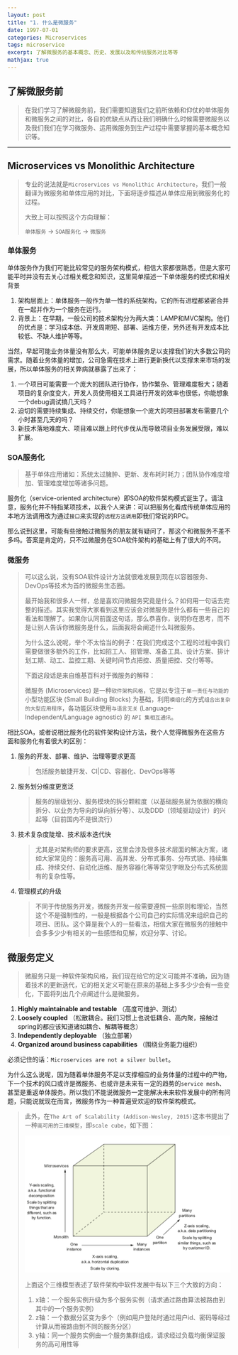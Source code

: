 ```yaml
---
layout: post
title: "1. 什么是微服务"
date: 1997-07-01
categories: Microservices
tags: microservice
excerpt: 了解微服务的基本概念、历史、发展以及和传统服务对比等等
mathjax: true
---
```


## 了解微服务前

> 在我们学习了解微服务前，我们需要知道我们之前所依赖和仰仗的单体服务和微服务之间的对比，各自的优缺点从而让我们明确什么时候需要微服务以及我们我们在学习微服务、运用微服务到生产过程中需要掌握的基本概念知识等。

***

## Microservices vs Monolithic Architecture

> 专业的说法就是`Microservices vs Monolithic Architecture`，我们一般翻译为微服务和单体应用的对比，下面将逐步描述从单体应用到微服务化的过程。
> 
> 大致上可以按照这个方向理解：
> 
> `单体服务` -> `SOA服务化` -> `微服务`

### 单体服务

单体服务作为我们可能比较常见的服务架构模式，相信大家都很熟悉，但是大家可能平时并没有去关心过相关概念和知识，这里简单描述一下单体服务的模式和相关背景

1. 架构层面上：单体服务一般作为单一性的系统架构，它的所有进程都紧密合并在一起并作为一个服务在运行。
2. 背景上：在早期，一般公司的技术架构分为两大类：LAMP和MVC架构。他们的优点是：学习成本低、开发周期短、部署、运维方便，另外还有开发成本比较低、不缺人维护等等。

当然，早起可能业务体量没有那么大，可能单体服务足以支撑我们的大多数公司的需求。随着业务体量的增加，公司急需在技术上进行更新换代以支撑未来市场的发展，所以单体服务的相关弊病就暴露了出来了：

1. 一个项目可能需要一个庞大的团队进行协作，协作繁杂、管理难度极大；随着项目的复杂度变大，开发人员使用相关工具进行开发的效率也很低，你能想象一个debug调试搞几天吗？
2. 迫切的需要持续集成、持续交付，你能想象一个庞大的项目部署发布需要几个小时甚至几天的吗？
3. 新技术落地难度大、项目难以跟上时代步伐从而导致项目业务发展受限，难以扩展。

### SOA服务化

> 基于单体应用诸如：系统太过臃肿、更新、发布耗时耗力；团队协作难度增加、管理难度增加等诸多问题。

服务化（service-oriented architecture）即SOA的软件架构模式诞生了。请注意，服务化并不特指某项技术，以我个人来讲：可以把服务化看成传统单体应用的本地方法调用改为通过`接口`来实现的`远程方法调用`即我们常说的RPC。

那么说到这里，可能有些接触过微服务的朋友就有疑问了，那这个和微服务不差不多吗。答案是肯定的，只不过微服务在SOA软件架构的基础上有了很大的不同。

### 微服务

> 可以这么说，没有SOA软件设计方法就很难发展到现在以容器服务、DevOps等技术为首的微服务生态圈。
> 
> 最开始我和很多人一样，总是喜欢问微服务究竟是什么？如何用一句话去完整的描述。其实我觉得大家看到这里应该会对微服务是什么都有一些自己的看法和理解了。如果你认同前面这句话，那么恭喜你，说明你在思考，而不是让别人告诉你微服务是什么，后面我将会阐述什么叫微服务。
> 
> 为什么这么说呢，举个不太恰当的例子：在我们完成这个工程的过程中我们需要做很多额外的工作，比如招工人、招管理、准备工具、设计方案、排计划工期、动工、监控工期、关键时间节点把控、质量把控、交付等等。
> 
> 下面这段话是来自维基百科对于微服务的解释：
> 
> 微服务 (Microservices) 是一种`软件架构风格`，它是以专注于`单一责任与功能的`小型功能区块 (Small Building Blocks) 为基础，利用`模组化`的方式`组合出复杂的大型应用程序`，各功能区块使用`与语言无关` (Language-Independent/Language agnostic) 的 `API 集相互通讯`。

相比SOA，或者说相比服务化的软件架构设计方法，我个人觉得微服务在这些方面和服务化有着很大的区别：

1. 服务的开发、部署、维护、治理等要求更高
   > 包括服务敏捷开发、CI|CD、容器化、DevOps等等
2. 服务划分维度更宽泛
   > 服务的层级划分、服务模块的拆分颗粒度（以基础服务层为依据的横向拆分、以业务为导向的纵向拆分等）、以及DDD（领域驱动设计）的兴起等（目前国内不是很流行）
3. 技术复杂度陡增、技术版本迭代快
   > 尤其是对架构师的要求更高，这里会涉及很多技术层面的解决方案，诸如大家常见的：服务高可用、高并发、分布式事务、分布式锁、持续集成、持续交付、自动化运维、服务容器化等等常见字眼及分布式系统固有的复杂性等。
4. 管理模式的升级
   > 不同于传统服务开发，微服务开发一般需要遵照一些原则和理论，当然这个不是强制性的，一般是根据各个公司自己的实际情况来组织自己的项目、团队。这个算是我个人的一些看法，相信大家在微服务的接触中会多多少少有相关的一些感悟和见解，欢迎分享、讨论。

## 微服务定义

> 微服务只是一种软件架构风格，我们现在给它的定义可能并不准确，因为随着技术的更新迭代，它的相关定义可能在原来的基础上多多少少会有一些变化，下面将列出几个点阐述什么是微服务。

1. **Highly maintainable and testable** （高度可维护、测试）
2. **Loosely coupled** （松散耦合。我们习惯上也说低耦合、高内聚，接触过spring的都应该知道诸如耦合、解耦等概念）
3. **Independently deployable** （独立部署）
4. **Organized around business capabilities** （围绕业务能力组织）

必须记住的话：`Microservices are not a silver bullet`。

为什么这么说呢，因为随着单体服务不足以支撑相应的业务体量的过程中的产物，下一个技术的风口或许是微服务、也或许是未来有一定的趋势的`service mesh`、甚至是重返单体服务。所以我们不能说微服务一定能解决未来软件发展中的所有问题，只能说就现在而言，微服务作为一种普遍受欢迎的软件架构模式。

> 此外，在`The Art of Scalability (Addison-Wesley, 2015)`这本书提出了一种`高可用的三维模型`，即`scale cube`，如下图：
> 
> ![scale cube](/images/microservice/scale_cube.png)
> 
> 上面这个三维模型表述了软件架构中软件发展中有以下三个大致的方向：
> 
> 1. x轴：一个服务实例升级为多个服务实例（请求通过路由算法被路由到其中的一个服务实例）
> 2. z轴：一个数据分区变为多个（例如用户登陆时通过用户id、密码等经过计算从而被路由到不同的服务分区）
> 3. y轴：同一个服务实例由一个服务集群组成，请求经过负载均衡保证服务的高可用性等

